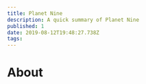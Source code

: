```yaml
---
title: Planet Nine
description: A quick summary of Planet Nine
published: 1
date: 2019-08-12T19:48:27.738Z
tags: 
---
```


# About